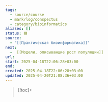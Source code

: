 ```yaml
---
tags:
  - source/course
  - mark/log/conspectus
  - category/bioinformatics
aliases: []
status: 🟦
source:
  - "[[Практическая биоинформатика]]"
next:
  -  [[Модели, описывающие рост популяции]]
url: 
start: 2025-04-18T22:06:28+03:00
end: 
created: 2025-04-18T22:06:28+03:00
updated: 2025-04-20T21:08:36+03:00
---
```


> [!toc]+
> ```table-of-contents
> ```

